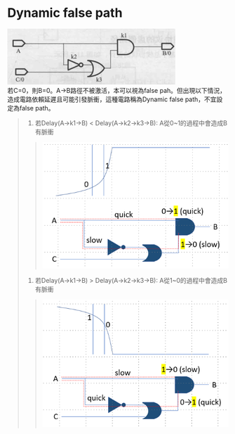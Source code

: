 Dynamic false path
==================
![Image](https://github.com/vita70579/VLSI/raw/main/Image/im34.png)<br>
若C=0，則B=0。A→B路徑不被激活，本可以視為false pah。但出現以下情況，造成電路依賴延遲且可能引發脈衝，這種電路稱為Dynamic false path，不宜設定為false path。
>1. 若Delay(A→k1→B) < Delay(A→k2→k3→B): A從0~1的過程中會造成B有脈衝
>> ![Image](https://github.com/vita70579/VLSI/raw/main/Image/im36.png)<br>
>1. 若Delay(A→k1→B) > Delay(A→k2→k3→B): A從1~0的過程中會造成B有脈衝
>> ![Image](https://github.com/vita70579/VLSI/raw/main/Image/im35.png)<br>
